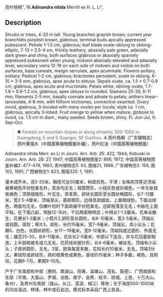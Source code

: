 亮叶杨桐",
18.**Adinandra nitida** Merrill ex H. L. Li",

## Description
Shrubs or trees, 4-20 m tall. Young branches grayish brown; current year branchlets purplish brown, glabrous; terminal buds apically appressed pubescent. Petiole 1-1.5 cm, glabrous; leaf blade ovate-oblong to oblong-elliptic, 7-13 × 2.5-4 cm, thickly leathery, abaxially pale green, adaxially dark green and shiny, both surfaces glabrous or abaxially sparsely appressed pubescent when young, midvein abaxially elevated and adaxially level, secondary veins 12-16 on each side of midvein and visible on both surfaces, base cuneate, margin serrulate, apex acuminate. Flowers axillary, solitary. Pedicel 1-2 cm, glabrous; bracteoles persistent, ovate to oblong, 6-10 × 3-5 mm, glabrous, apex acute to obtuse. Sepals ovate, ca. 1.5 × 0.7-0.9 cm, glabrous, apex acute and mucronate. Petals white, oblong-ovate, 1.7-1.9 × 0.9-1.2 cm, glabrous, apex obtuse to rounded. Stamens 25-30, 6-11 mm; filaments 2-5 mm, basally connate and adnate to petals; anthers linear-lanceolate, 4-6 mm, with filiform trichomes, connective exserted. Ovary ovoid, glabrous, 3-loculed with many ovules per locule; style ca. 1 cm, glabrous, apically 3-lobed. Fruit orange to yellow when mature, globose to ovoid, ca. 1.5 cm in diam., many seeded. Seeds brown, shiny. Fl. Jun-Jul, fr. Sep-Oct.

> ●  Forests on mountain slopes or along streams; 500-1000 m. Guangdong, E and S Guangxi, SE Guizhou.
**4.亮叶杨桐（广东植物志）亮叶黄瑞木（中国高等植物图鉴补编），亮叶红淡（中国高等植物图鉴）**

Adinandra nitida Merr. ex Li in Journ. Arn. Arb. 25: 422, 1944; Kobuski in Journ. Arn. Arb. 28: 27, 1947; 中国高等植物图鉴2: 866, 1972; 中国高等植物图鉴补编2: 477-478, 1983; 贵州植物志5: 63, 图版21, 1988; 广东植物志2: 156, 图102, 1991; 广西植物志1: 823, 图版325: 1, 1991.

灌木或乔木，高5-20米，胸径可达50厘米，树皮灰色，平滑；全株除顶芽近顶端被黄褐色平伏短柔毛外，其余均无毛；枝圆筒形，小枝灰色或灰褐色，一年生新枝紫褐色；顶芽细锥形。叶互生，厚革质，卵状长圆形至长圆状椭圆形，长7-13厘米，宽2.5-4厘米，顶端渐尖，基部楔形，边缘具疏细齿，上面暗绿色，下面淡绿色，两面均无毛，仅嫩叶初时下面疏被平伏短柔毛，迅即脱落变无毛；中脉在上面平贴，在下面凸起，侧脉12-16对，干后两面稍明显；叶柄长1-1.5厘米。花单朵腋生，花梗长1-2厘米；小苞片2,卵形至长圆形，长6-10毫米，宽3-5毫米，顶端尖或钝圆，宿存；萼片5，卵形，长约15毫米，宽7-9毫米，顶端尖，具小尖头；花瓣5，白色，长圆状卵形，长17一19毫米，宽9-12毫米，顶端钝或近圆形，外面无毛；雄蕊25-30，长6-11毫米，花丝长2-5毫米，中部以下连合，并与花冠基部相连，上半部疏被毛或几无毛，花药线状披针形，长4-6毫米，被丝毛，顶端有小尖头；子房卵圆形，无毛，3室，胚珠每室多数，花柱长约10毫米，无毛，顶端3分叉。果球形或卵球形，熟时橙黄色或黄色，直径约15毫米；种子多数，褐色，具网纹。花期6-7月，果期9-10月。

产于广东南部和中部（惠阳、鼎湖山、阳春、温塘山、茂名、英德）、广西南部和东部（平南、大苗山、罗城、龙胜、南宁、金秀、桂平、防城、上思、十万大山、象州），及贵州东南部（独山、从江、荔波、榕江）等地；生于海拔500-1000米的沟谷溪边、林缘、林中或石岩边。模式标本采自广西上思县。
